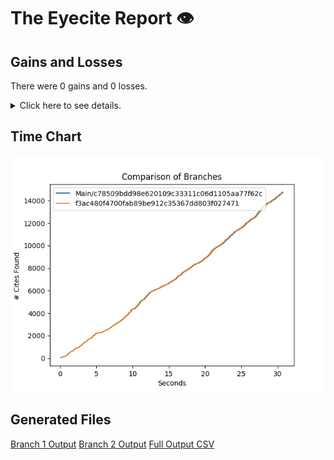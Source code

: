 # The Eyecite Report :eye:



Gains and Losses
---------
There were 0 gains and 0 losses.

<details>
<summary>Click here to see details.</summary>

|     id     |  Gain  |  Loss  |
| ---------- | ------ | ------ |


</details>



Time Chart
---------

![image](https://raw.githubusercontent.com/freelawproject/eyecite/artifacts/153/results/chart.png)


Generated Files
---------

[Branch 1 Output](https://raw.githubusercontent.com/freelawproject/eyecite/artifacts/153/results/c78509bdd98e620109c33311c06d1105aa77f62c.json)
[Branch 2 Output](https://raw.githubusercontent.com/freelawproject/eyecite/artifacts/153/results/f3ac480f4700fab89be912c35367dd803f027471.json)
[Full Output CSV ](https://raw.githubusercontent.com/freelawproject/eyecite/artifacts/153/results/output.csv)
